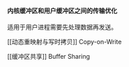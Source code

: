 #### 内核缓冲区和用户缓冲区之间的传输优化

适用于用户进程需要先处理数据再发送。

[[动态重映射与写时拷贝]] Copy-on-Write

[[缓冲区共享]]  Buffer Sharing